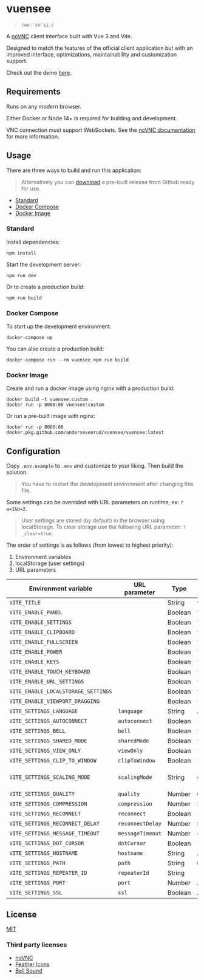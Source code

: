 # vuensee

> `/wuː'ɛn'siː/`

A [noVNC](https://github.com/novnc/noVNC) client interface built with Vue 3 and Vite.

Designed to match the features of the official client application but with an improved
interface, optimizations, maintainability and customization support.

Check out the demo [here](https://andersevenrud.github.io/vuensee/index.html).

## Requirements

Runs on any *modern* browser.

Either Docker or Node 14+ is required for building and development.

VNC connection must support WebSockets. See the
[noVNC documentation](https://github.com/novnc/noVNC#server-requirements)
for more information.

## Usage

There are three ways to build and run this application:

> Alternatively you can [download](https://github.com/andersevenrud/vuensee/releases)
> a pre-built release from Github ready for use.

* [Standard](#standard)
* [Docker Compose](#docker-compose)
* [Docker Image](#docker-image)

### Standard

Install dependencies:

```shell
npm install
```

Start the development server:

```shell
npm run dev
```

Or to create a production build:

```shell
npm run build
```

### Docker Compose

To start up the development environment:

```shell
docker-compose up
```

You can also create a production build:

```shell
docker-compose run --rm vuensee npm run build
```

### Docker Image

Create and run a docker image using nginx with a production build:

```shell
docker build -t vuensee:custom .
docker run -p 8080:80 vuensee:custom
```

Or run a pre-built image with nginx:

```shell
docker run -p 8080:80 docker.pkg.github.com/andersevenrud/vuensee/vuensee:latest
```

## Configuration

Copy `.env.example` to `.env` and customize to your liking. Then build the solution.

> You have to restart the development environment after changing this file.

Some settings can be overrided with URL parameters on runtime, ex: `?a=1&b=2`.

> User settings are stored (by default) in the browser using localStorage.
> To clear storage use the following URL parameter: `?_clear=true`.

The order of settings is as follows (from lowest to highest priority):

1. Environment variables
2. localStorage (user settings)
3. URL parameters

| Environment variable                | URL parameter    | Type     | Default      | Notes                    |
| ----------------------------------- | ---------------- | -------- | ------------ | ------------------------ |
| `VITE_TITLE`                        |                  | String   | `vuensee`    |                          |
| `VITE_ENABLE_PANEL`                 |                  | Boolean  | `true`       |                          |
| `VITE_ENABLE_SETTINGS`              |                  | Boolean  | `true`       |                          |
| `VITE_ENABLE_CLIPBOARD`             |                  | Boolean  | `true`       |                          |
| `VITE_ENABLE_FULLSCREEN`            |                  | Boolean  | `true`       |                          |
| `VITE_ENABLE_POWER`                 |                  | Boolean  | `true`       |                          |
| `VITE_ENABLE_KEYS`                  |                  | Boolean  | `true`       |                          |
| `VITE_ENABLE_TOUCH_KEYBOARD`        |                  | Boolean  | `true`       |                          |
| `VITE_ENABLE_URL_SETTINGS`          |                  | Boolean  | `true`       |                          |
| `VITE_ENABLE_LOCALSTORAGE_SETTINGS` |                  | Boolean  | `true`       |                          |
| `VITE_ENABLE_VIEWPORT_DRAGGING`     |                  | Boolean  | `true`       |                          |
| `VITE_SETTINGS_LANGUAGE`            | `language`       | String   | Auto         | `en`, `no`               |
| `VITE_SETTINGS_AUTOCONNECT`         | `autoconnect`    | Boolean  | `false`      |                          |
| `VITE_SETTINGS_BELL`                | `bell`           | Boolean  | `true`       |                          |
| `VITE_SETTINGS_SHARED_MODE`         | `sharedMode`     | Boolean  | `true`       |                          |
| `VITE_SETTINGS_VIEW_ONLY`           | `viewOnly`       | Boolean  | `false`      |                          |
| `VITE_SETTINGS_CLIP_TO_WINDOW`      | `clipToWindow`   | Boolean  | `false`      |                          |
| `VITE_SETTINGS_SCALING_MODE`        | `scalingMode`    | String   | `off`        | `off`, `scale`, `remote` |
| `VITE_SETTINGS_QUALITY`             | `quality`        | Number   | `6`          | `0` - `9`                |
| `VITE_SETTINGS_COMPRESSION`         | `compression`    | Number   | `2`          | `0` - `9`                |
| `VITE_SETTINGS_RECONNECT`           | `reconnect`      | Boolean  | `false`      |                          |
| `VITE_SETTINGS_RECONNECT_DELAY`     | `reconnectDelay` | Number   | `5000`       |                          |
| `VITE_SETTINGS_MESSAGE_TIMEOUT`     | `messageTimeout` | Number   | `4000`       |                          |
| `VITE_SETTINGS_DOT_CURSOR`          | `dotCursor`      | Boolean  | `false`      |                          |
| `VITE_SETTINGS_HOSTNAME`            | `hostname`       | String   | Auto         |                          |
| `VITE_SETTINGS_PATH`                | `path`           | String   | `websockify` |                          |
| `VITE_SETTINGS_REPEATER_ID`         | `repeaterId`     | String   |              |                          |
| `VITE_SETTINGS_PORT`                | `port`           | Number   | Auto         |                          |
| `VITE_SETTINGS_SSL`                 | `ssl`            | Boolean  | Auto         |                          |

## License

[MIT](https://github.com/andersevenrud/vuensee/blob/main/LICENSE)

### Third party licenses

* [noVNC](https://github.com/novnc/noVNC/blob/master/LICENSE.txt)
* [Feather Icons](https://raw.githubusercontent.com/feathericons/feather/master/LICENSE)
* [Bell Sound](https://github.com/novnc/noVNC/blob/9142f8f0f7b4a53447f5cfec3a797cbf0d6204a9/app/sounds/CREDITS)
